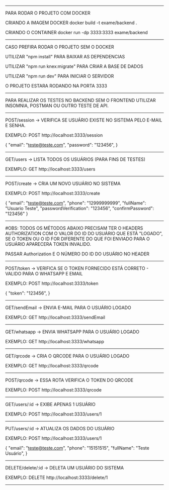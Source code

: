 ----------------------------------------------------------------------

PARA RODAR O PROJETO COM DOCKER

CRIANDO A IMAGEM DOCKER
docker build -t exame/backend .

CRIANDO O CONTAINER
docker run -dp 3333:3333 exame/backend

----------------------------------------------------------------------

CASO PREFIRA RODAR O PROJETO SEM O DOCKER 

UTILIZAR "npm install" PARA BAIXAR AS DEPENDENCIAS

UTILIZAR "npm run knex:migrate" PARA CRIAR A BASE DE DADOS

UTILIZAR "npm run dev" PARA INICIAR O SERVIDOR

O PROJETO ESTARA RODANDO NA PORTA 3333

----------------------------------------------------------------------

PARA REALIZAR OS TESTES NO BACKEND SEM O FRONTEND UTILIZAR INSOMNIA, POSTMAN OU OUTRO TESTE DE API.

----------------------------------------------------------------------

POST/session -> VERIFICA SE USUÁRIO EXISTE NO SISTEMA PELO E-MAIL E SENHA.

EXEMPLO: POST http://localhost:3333/session

{
    "email": "teste@teste.com",
    "password": "123456",
}

----------------------------------------------------------------------

GET/users -> LISTA TODOS OS USUÁRIOS (PARA FINS DE TESTES)

EXEMPLO: GET http://localhost:3333/users

----------------------------------------------------------------------

POST/create -> CRIA UM NOVO USUÁRIO NO SISTEMA 

EXEMPLO: POST http://localhost:3333/create

{
	"email": "teste@teste.com",
	"phone": "12999999999",
	"fullName": "Usuario Teste",
	"passwordVerification": "123456",
	"confirmPassword": "123456"
}

----------------------------------------------------------------------

#OBS: TODOS OS MÉTODOS ABAIXO PRECISAM TER O HEADERS AUTHORIZATION COM O VALOR DO ID DO USUÁRIO QUE ESTÁ "LOGADO",
SE O TOKEN OU O ID FOR DIFERENTE DO QUE FOI ENVIADO PARA O USUÁRIO APARECERA TOKEN INVALIDO.

PASSAR Authorization E O NÚMERO DO ID DO USUÁRIO NO HEADER

----------------------------------------------------------------------

POST/token -> VERIFICA SE O TOKEN FORNECIDO ESTÁ CORRETO - VALIDO PARA O WHATSAPP E EMAIL

EXEMPLO: POST http://localhost:3333/token

{
    "token": "123456",
}

----------------------------------------------------------------------

GET/sendEmail -> ENVIA E-MAIL PARA O USUÁRIO LOGADO

EXEMPLO: GET http://localhost:3333/sendEmail

----------------------------------------------------------------------

GET/whatsapp -> ENVIA WHATSAPP PARA O USUÁRIO LOGADO

EXEMPLO: GET http://localhost:3333/whatsapp

----------------------------------------------------------------------

GET/qrcode -> CRIA O QRCODE PARA O USUÁRIO LOGADO

EXEMPLO: GET http://localhost:3333/qrcode

----------------------------------------------------------------------

POST/qrcode -> ESSA ROTA VERIFICA O TOKEN DO QRCODE

EXEMPLO: POST http://localhost:3333/qrcode

----------------------------------------------------------------------

GET/users/:id -> EXIBE APENAS 1 USUÁRIO 

EXEMPLO: POST http://localhost:3333/users/1

----------------------------------------------------------------------

PUT/users/:id -> ATUALIZA OS DADOS DO USUÁRIO 

EXEMPLO: POST http://localhost:3333/users/1

{
	"email": "teste@teste.com",
	"phone": "15151515",
	"fullName": "Teste Usuário",
}


----------------------------------------------------------------------

DELETE/delete/:id -> DELETA UM USUÁRIO DO SISTEMA

EXEMPLO: DELETE http://localhost:3333/delete/1

----------------------------------------------------------------------
